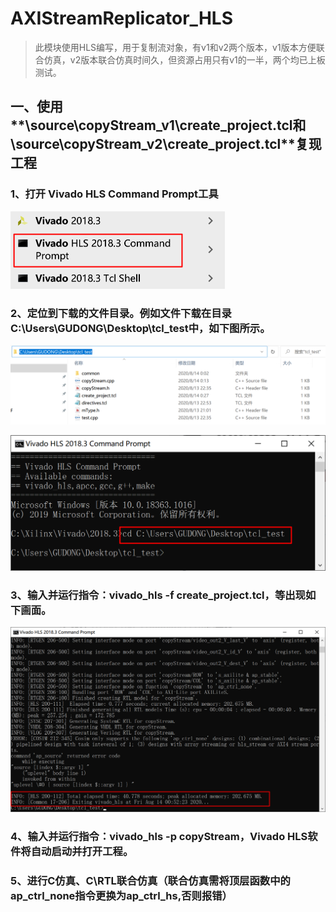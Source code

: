 # AXIStreamReplicator_HLS

> 此模块使用HLS编写，用于复制流对象，有v1和v2两个版本，v1版本方便联合仿真，v2版本联合仿真时间久，但资源占用只有v1的一半，两个均已上板测试。
>

## 一、使用**\source\copyStream_v1\create_project.tcl**和**\source\copyStream_v2\create_project.tcl**复现工程

### 1、打开 Vivado HLS Command Prompt工具

<img src="./images/1.png" style="zoom:50%;" />

### 2、定位到下载的文件目录。例如文件下载在目录**C:\Users\GUDONG\Desktop\tcl_test**中，如下图所示。

![](./images/2.png)



<img src="./images/3.png" style="zoom:50%;" />

### 3、输入并运行指令：vivado_hls -f create_project.tcl，等出现如下画面。

![](./images/4.png)

### 4、输入并运行指令：vivado_hls -p copyStream，Vivado HLS软件将自动启动并打开工程。



### 5、进行C仿真、C\RTL联合仿真（联合仿真需将顶层函数中的ap_ctrl_none指令更换为ap_ctrl_hs,否则报错）